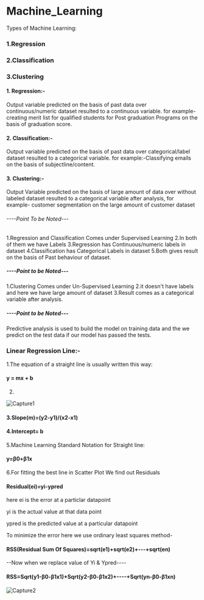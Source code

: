 # Machine_Learning
Types of Machine Learning:

### 1.Regression
### 2.Classification
### 3.Clustering

#### 1. Regression:- 
Output variable predicted on the basis of past data over continuous/numeric dataset resulted to a continuous variable.
for example- creating merit list for qualified students for Post graduation Programs on the basis of graduation score.

#### 2. Classification:- 
Output variable predicted on the basis of past data over categorical/label dataset resulted to a categorical variable.
for example:-Classifying emails on the basis of subjectline/content.

#### 3. Clustering:-  
Output Variable predicted on the basis of large amount of data over without labeled dataset resulted to a categorical                    variable after analysis, for example- customer segmentation on the large amount of customer dataset

###### *----Point To be Noted---*
1.Regression and Classification Comes under Supervised Learning
2.In both of them we have Labels
3.Regression has Continuous/numeric labels  in dataset
4.Classification has Categorical Labels in dataset
5.Both gives result on the basis of Past behaviour of dataset.

##### *----Point to be Noted---*
1.Clustering Comes under Un-Supervised Learning
2.it doesn't have labels and here we have large amount of dataset 
3.Result comes as a categorical variable after analysis.

##### *----Point to be Noted---*
Predictive analysis is used to build the model on training data and the we predict on the test data if our model has passed the tests.


### Linear Regression Line:-

1.The equation of a straight line is usually written this way:
#### y = mx + b

2.
![Capture1](https://user-images.githubusercontent.com/16449922/60673158-c2ad5a80-9e94-11e9-9e1e-f991ef37c201.JPG)

#### 3.Slope(m)=(y2-y1)/(x2-x1)
#### 4.Intercept= b


5.Machine Learning Standard Notation for Straight line:
#### y=β0+β1x

6.For fitting the best line in Scatter Plot
We find out Residuals

#### Residual(ei)=yi-ypred

here ei is the error at a particlar datapoint

yi is the actual value at that data point

ypred is the predicted value at a particular datapoint

To minimize the error here we use ordinary least squares method-
#### RSS(Residual Sum Of Squares)=sqrt(e1)+sqrt(e2)+---+sqrt(en)

--Now when we replace value of  Yi & Ypred----

#### RSS=Sqrt(y1-β0-β1x1)+Sqrt(y2-β0-β1x2)+----+Sqrt(yn-β0-β1xn)

![Capture2](https://user-images.githubusercontent.com/16449922/60679612-dca36900-9ea5-11e9-94f9-3823f085f02e.JPG)



